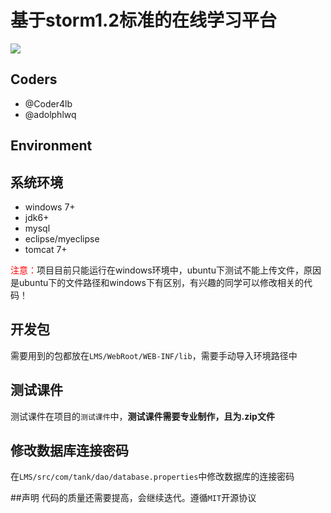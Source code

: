 # 基于storm1.2标准的在线学习平台
![](http://7vihfm.com1.z0.glb.clouddn.com/github-lms-banner.jpg)

## Coders
* @Coder4lb
* @adolphlwq

## Environment
## 系统环境
* windows 7+
* jdk6+
* mysql
* eclipse/myeclipse
* tomcat 7+

<span style="color:red;">注意：</span>项目目前只能运行在windows环境中，ubuntu下测试不能上传文件，原因是ubuntu下的文件路径和windows下有区别，有兴趣的同学可以修改相关的代码！
## 开发包
需要用到的包都放在`LMS/WebRoot/WEB-INF/lib`，需要手动导入环境路径中
## 测试课件
测试课件在项目的`测试课件`中，**测试课件需要专业制作，且为.zip文件**
## 修改数据库连接密码
在`LMS/src/com/tank/dao/database.properties`中修改数据库的连接密码

##声明
代码的质量还需要提高，会继续迭代。遵循`MIT`开源协议
